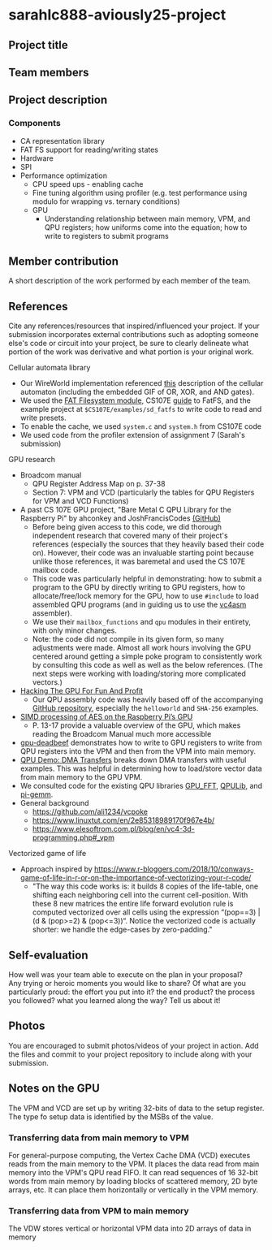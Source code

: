# sarahlc888-aviously25-project
## Project title

## Team members

## Project description
### Components
- CA representation library
- FAT FS support for reading/writing states
- Hardware
- SPI
- Performance optimization
    - CPU speed ups - enabling cache
    - Fine tuning algorithm using profiler (e.g. test performance using modulo for wrapping vs. ternary conditions)
    - GPU
        - Understanding relationship between main memory, VPM, and QPU registers; how uniforms come into the equation; how to write to registers to submit programs
## Member contribution
A short description of the work performed by each member of the team.

## References
Cite any references/resources that inspired/influenced your project. 
If your submission incorporates external contributions such as adopting 
someone else's code or circuit into your project, be sure to clearly 
delineate what portion of the work was derivative and what portion is 
your original work.

Cellular automata library
- Our WireWorld implementation referenced [this](https://mathworld.wolfram.com/WireWorld.html) description of the cellular automaton (including the embedded GIF of OR, XOR, and AND gates).
- We used the [FAT Filesystem module](http://elm-chan.org/fsw/ff/00index_e.html), CS107E [guide](http://cs107e.github.io/guides/extras/sd_library/) to FatFS, and the example project at `$CS107E/examples/sd_fatfs` to write code to read and write presets. 
- To enable the cache, we used `system.c` and `system.h` from CS107E code
- We used code from the profiler extension of assignment 7 (Sarah's submission)

GPU research
- Broadcom manual
    - QPU Register Address Map on p. 37-38
    - Section 7: VPM and VCD (particularly the tables for QPU Registers for VPM and VCD Functions)
- A past CS 107E GPU project, "Bare Metal C QPU Library for the Raspberry Pi" by ahconkey and JoshFrancisCodes [(GitHub)](https://github.com/cs107e/ahconkey-JoshFrancisCodes-project)
    - Before being given access to this code, we did thorough independent research that covered many of their project's references (especially the sources that they heavily based their code on). However, their code was an invaluable starting point because unlike those references, it was baremetal and used the CS 107E mailbox code.
    - This code was particularly helpful in demonstrating: how to submit a program to the GPU by directly writing to GPU registers, how to allocate/free/lock memory for the GPU, how to use `#include` to load assembled QPU programs (and in guiding us to use the [vc4asm](http://maazl.de/project/vc4asm/doc/) assembler).
    - We use their `mailbox_functions` and `qpu` modules in their entirety, with only minor changes.
    - Note: the code did not compile in its given form, so many adjustments were made. Almost all work hours involving the GPU centered around getting a simple poke program to consistently work by consulting this code as well as well as the below references. (The next steps were working with loading/storing more complicated vectors.)
- [Hacking The GPU For Fun And Profit](https://rpiplayground.wordpress.com/category/gpu/)
    - Our QPU assembly code was heavily based off of the accompanying [GitHub repository](https://github.com/elorimer/rpi-playground), especially the `helloworld` and `SHA-256` examples.
- [SIMD processing of AES on the Raspberry Pi’s GPU](https://www.mnm-team.org/pub/Fopras/rixe19/PDF-Version/rixe19.pdf)
    - P. 13-17 provide a valuable overview of the GPU, which makes reading the Broadcom Manual much more accessible
- [gpu-deadbeef](https://github.com/0xfaded/gpu-deadbeef) demonstrates how to write to GPU registers to write from QPU registers into the VPM and then from the VPM into main memory.
- [QPU Demo: DMA Transfers](https://asurati.github.io/wip/post/2021/09/28/qpu-demo-dma-transfers/) breaks down DMA transfers with useful examples. This was helpful in determining how to load/store vector data from main memory to the GPU VPM.
- We consulted code for the existing QPU libraries [GPU_FFT](http://www.aholme.co.uk/GPU_FFT/Main.htm), [QPULib](https://github.com/mn416/QPULib), and [pi-gemm](https://github.com/jetpacapp/pi-gemm/blob/master/helpers.asm).
- General background
    - https://github.com/ali1234/vcpoke
    - https://www.linuxtut.com/en/2e85318989170f967e4b/
    - https://www.elesoftrom.com.pl/blog/en/vc4-3d-programming.php#_vpm

Vectorized game of life
- Approach inspired by https://www.r-bloggers.com/2018/10/conways-game-of-life-in-r-or-on-the-importance-of-vectorizing-your-r-code/
    - "The way this code works is: it builds 8 copies of the life-table, one shifting each neighboring cell into the current cell-position. With these 8 new matrices the entire life forward evolution rule is computed vectorized over all cells using the expression “(pop==3) | (d & (pop>=2) & (pop<=3))“. Notice the vectorized code is actually shorter: we handle the edge-cases by zero-padding."

## Self-evaluation
How well was your team able to execute on the plan in your proposal?  
Any trying or heroic moments you would like to share? Of what are you particularly proud: the effort you put into it? the end product? 
the process you followed? what you learned along the way? Tell us about it!

## Photos
You are encouraged to submit photos/videos of your project in action. 
Add the files and commit to your project repository to include along with your submission.

## Notes on the GPU
The VPM and VCD are set up by writing 32-bits of data to the setup register. The type fo setup data is identified by the MSBs of the value.
### Transferring data from main memory to VPM

For general-purpose computing, the Vertex Cache DMA (VCD) executes reads from the main memory to the VPM. It places the data read from main memory into the VPM's QPU read FIFO. It can read sequences of 16 32-bit words from main memory by loading blocks of scattered memory, 2D byte arrays, etc. It can place them horizontally or vertically in the VPM memory.

### Transferring data from VPM to main memory 
The VDW stores vertical or horizontal VPM data into 2D arrays of data in memory